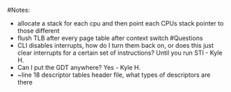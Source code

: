 #Notes:
* allocate a stack for each cpu and then point each CPUs stack pointer to those different  
* flush TLB after every page table after context switch
#Questions
* CLI disables interrupts, how do I turn them back on, or does this just clear interrupts for a certain set of instructions? Until you run STI - Kyle H.
* Can I put the GDT anywhere? Yes - Kyle H.
* ~line 18 descriptor tables header file, what types of descriptors are there
